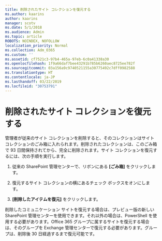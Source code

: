 ```yaml
---
title: 削除されたサイト コレクションを復元する
ms.author: kaarins
author: kaarins
manager: scotv
ms.date: 5/1/2018
ms.audience: Admin
ms.topic: article
ROBOTS: NOINDEX, NOFOLLOW
localization_priority: Normal
ms.collection: Adm_O365
ms.custom: ''
ms.assetid: cf7521c3-97b4-465a-97eb-6c0a41338a30
ms.openlocfilehash: 1f9a66daf7bee43291b785b6260aec8725ee782f
ms.sourcegitcommit: 03a156a9c9740521155a30775492c7dff0982588
ms.translationtype: HT
ms.contentlocale: ja-JP
ms.lasthandoff: 03/22/2019
ms.locfileid: "30753791"
---
```

# <a name="restore-a-deleted-site-collection"></a>削除されたサイト コレクションを復元する

管理者が従来のサイト コレクションを削除すると、そのコレクションはサイト コレクションのごみ箱に入れられます。削除されたコレクションは、このごみ箱で 93 日間保持されてから、完全に削除されます。サイト コレクションを復元するには、次の手順を実行します。
  
1. 従来の SharePoint 管理センターで、リボンにある **[ごみ箱]** をクリックします。 
    
2. 復元するサイト コレクションの横にあるチェック ボックスをオンにします。
    
3. **[削除したアイテムを復元]** をクリックします。
    
削除したコミュニケーション サイトを復元する場合は、プレビュー版の新しい SharePoint 管理センターを使用できます。それ以外の場合は、PowerShell を使用する必要があります。Office 365 グループに属するサイトを復元する場合は、そのグループを Exchange 管理センターで復元する必要があります。グループは、削除後 30 日経過するまで復元可能です。
  

